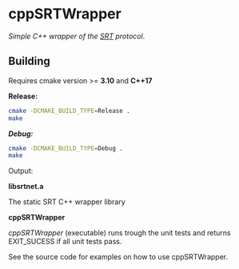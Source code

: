 # cppSRTWrapper

*Simple C++ wrapper of the [SRT](https://github.com/Haivision/srt) protocol*.

## Building

Requires cmake version >= **3.10** and **C++17**

**Release:**

```sh
cmake -DCMAKE_BUILD_TYPE=Release .
make
```

***Debug:***

```sh
cmake -DCMAKE_BUILD_TYPE=Debug .
make
```

Output: 

**libsrtnet.a**

The static SRT C++ wrapper library 
 
**cppSRTWrapper**

*cppSRTWrapper* (executable) runs trough the unit tests and returns EXIT_SUCESS if all unit tests pass.

See the source code for examples on how to use cppSRTWrapper.
